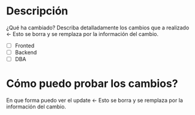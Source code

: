 # Descripción 
¿Qué ha cambiado?
Describa detalladamente los cambios que a realizado <- Esto se borra y se remplaza por la información del cambio.
- [ ] Fronted
- [ ] Backend
- [ ] DBA

# Cómo puedo probar los cambios?
En que forma puedo ver el update <- Esto se borra y se remplaza por la información del cambio.
